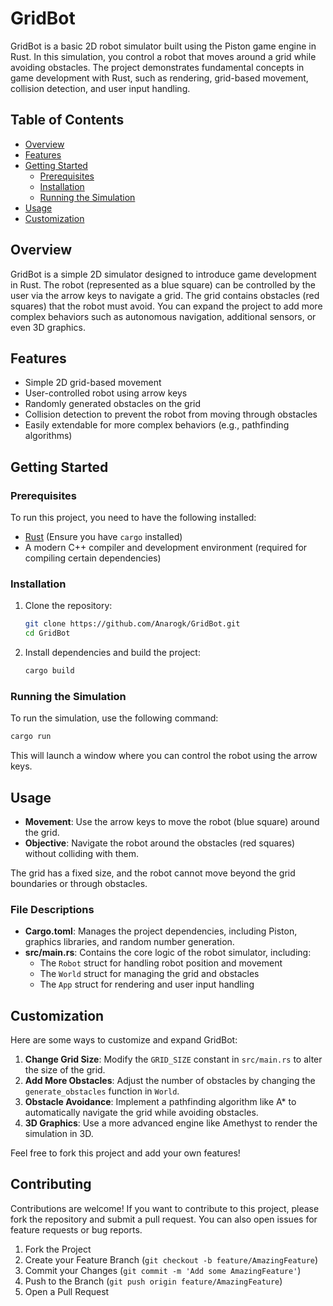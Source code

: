 
# GridBot

GridBot is a basic 2D robot simulator built using the Piston game engine in Rust. In this simulation, you control a robot that moves around a grid while avoiding obstacles. The project demonstrates fundamental concepts in game development with Rust, such as rendering, grid-based movement, collision detection, and user input handling.

## Table of Contents

- [Overview](#overview)
- [Features](#features)
- [Getting Started](#getting-started)
  - [Prerequisites](#prerequisites)
  - [Installation](#installation)
  - [Running the Simulation](#running-the-simulation)
- [Usage](#usage)
- [Customization](#customization)

## Overview

GridBot is a simple 2D simulator designed to introduce game development in Rust. The robot (represented as a blue square) can be controlled by the user via the arrow keys to navigate a grid. The grid contains obstacles (red squares) that the robot must avoid. You can expand the project to add more complex behaviors such as autonomous navigation, additional sensors, or even 3D graphics.

## Features

- Simple 2D grid-based movement
- User-controlled robot using arrow keys
- Randomly generated obstacles on the grid
- Collision detection to prevent the robot from moving through obstacles
- Easily extendable for more complex behaviors (e.g., pathfinding algorithms)

## Getting Started

### Prerequisites

To run this project, you need to have the following installed:

- [Rust](https://www.rust-lang.org/tools/install) (Ensure you have `cargo` installed)
- A modern C++ compiler and development environment (required for compiling certain dependencies)

### Installation

1. Clone the repository:

   ```bash
   git clone https://github.com/Anarogk/GridBot.git
   cd GridBot
   ```

2. Install dependencies and build the project:

   ```bash
   cargo build
   ```

### Running the Simulation

To run the simulation, use the following command:

```bash
cargo run
```

This will launch a window where you can control the robot using the arrow keys.

## Usage

- **Movement**: Use the arrow keys to move the robot (blue square) around the grid.
- **Objective**: Navigate the robot around the obstacles (red squares) without colliding with them.

The grid has a fixed size, and the robot cannot move beyond the grid boundaries or through obstacles.

### File Descriptions

- **Cargo.toml**: Manages the project dependencies, including Piston, graphics libraries, and random number generation.
- **src/main.rs**: Contains the core logic of the robot simulator, including:
  - The `Robot` struct for handling robot position and movement
  - The `World` struct for managing the grid and obstacles
  - The `App` struct for rendering and user input handling

## Customization

Here are some ways to customize and expand GridBot:

1. **Change Grid Size**: Modify the `GRID_SIZE` constant in `src/main.rs` to alter the size of the grid.
2. **Add More Obstacles**: Adjust the number of obstacles by changing the `generate_obstacles` function in `World`.
3. **Obstacle Avoidance**: Implement a pathfinding algorithm like A* to automatically navigate the grid while avoiding obstacles.
4. **3D Graphics**: Use a more advanced engine like Amethyst to render the simulation in 3D.

Feel free to fork this project and add your own features!

## Contributing

Contributions are welcome! If you want to contribute to this project, please fork the repository and submit a pull request. You can also open issues for feature requests or bug reports.

1. Fork the Project
2. Create your Feature Branch (`git checkout -b feature/AmazingFeature`)
3. Commit your Changes (`git commit -m 'Add some AmazingFeature'`)
4. Push to the Branch (`git push origin feature/AmazingFeature`)
5. Open a Pull Request

